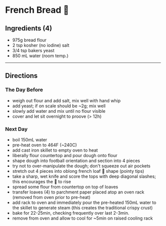 French Bread :bread:
======================

## Ingredients (4)

- 975g bread flour
- 2 tsp kosher (no iodine) salt
- 3/4 tsp bakers yeast
- 850 mL water (room temp.)

---

## Directions
### The Day Before

- weigh out flour and add salt, mix well with hand whip
- add yeast; if on scale should be ~2g; mix well
- slowly add water and mix until no flour visible
- cover and let sit overnight to proove (> 12h)

### Next Day

- boil 150mL water
- pre-heat oven to 464F (~240C)
- add cast iron skillet to empty oven to heat
- liberally flour countertop and pour dough onto flour
- shape dough into football orientation and section into 4 pieces
- try not to over-manipulate the dough; don't squeeze out air pockets
- stretch out 4 pieces into oblong french loaf :bread: shape
  (pointy tips)
- take a sharp, wet knife and score the tops with deep
  diagonal slashes; this encourages the :bread: to rise
- spread some flour from countertop on top of loaves
- transfer loaves (4) to parchment paper placed atop an
  oven rack (removed from oven prior to pre-heat)
- add rack to oven and immediately pour the
  pre-heated 150mL water to the skillet to generate steam
  (this creates the traditional crispy crust)
- bake for 22-25min, checking frequently over last 2-3min.
- remove from oven and allow to cool for ~5min on
  raised cooling rack


